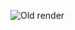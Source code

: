 ![Old render](https://dl.dropboxusercontent.com/s/83cm5vh7k0fhk9b/Screen%20Shot%202017-07-24%20at%2002.07.02.png)
